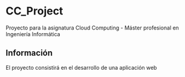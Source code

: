 # CC_Project

Proyecto para la asignatura Cloud Computing - Máster profesional en Ingeniería Informática


## Información ##

El proyecto consistirá en el desarrollo de una aplicación web 